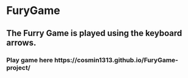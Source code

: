 <h1>FuryGame</h1>
<h2>The Furry Game is played using the keyboard arrows.</h2>
<h3>Play game here https://cosmin1313.github.io/FuryGame-project/ </h3>
